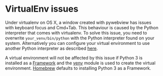 # VirtualEnv issues 

Under virtualenv on OS X, a window created with pywebview has issues with keyboard focus and Cmd+Tab. This behaviour is caused by the Python interpreter that comes with virtualenv. To solve this issue, you need to overwrite `your_venv/bin/python` with the Python interpreter found on your system. Alternatively you can configure your virtual environment to use another Python interpreter as described [here](https://virtualenv.pypa.io/en/stable/userguide/#using-virtualenv-without-bin-python).

A virtual environment will not be affected by this issue if Python 3 is installed as a [Framework](https://developer.apple.com/library/archive/documentation/MacOSX/Conceptual/BPFrameworks/Concepts/WhatAreFrameworks.html) and the [venv](https://docs.python.org/3/library/venv.html#module-venv) module is used to create the virtual environment. [Homebrew](https://brew.sh) defaults to installing Python 3 as a Framework.
